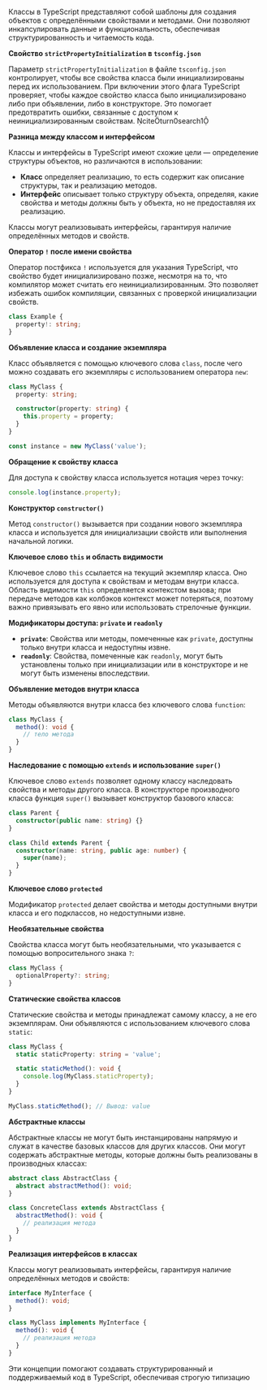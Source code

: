 Классы в TypeScript представляют собой шаблоны для создания объектов с определёнными свойствами и методами. Они позволяют инкапсулировать данные и функциональность, обеспечивая структурированность и читаемость кода.

**Свойство `strictPropertyInitialization` в `tsconfig.json`**

Параметр `strictPropertyInitialization` в файле `tsconfig.json` контролирует, чтобы все свойства класса были инициализированы перед их использованием. При включении этого флага TypeScript проверяет, чтобы каждое свойство класса было инициализировано либо при объявлении, либо в конструкторе. Это помогает предотвратить ошибки, связанные с доступом к неинициализированным свойствам. citeturn0search1

**Разница между классом и интерфейсом**

Классы и интерфейсы в TypeScript имеют схожие цели — определение структуры объектов, но различаются в использовании:

- **Класс** определяет реализацию, то есть содержит как описание структуры, так и реализацию методов.
- **Интерфейс** описывает только структуру объекта, определяя, какие свойства и методы должны быть у объекта, но не предоставляя их реализацию.

Классы могут реализовывать интерфейсы, гарантируя наличие определённых методов и свойств.

**Оператор `!` после имени свойства**

Оператор постфикса `!` используется для указания TypeScript, что свойство будет инициализировано позже, несмотря на то, что компилятор может считать его неинициализированным. Это позволяет избежать ошибок компиляции, связанных с проверкой инициализации свойств.

```typescript
class Example {
  property!: string;
}
```

**Объявление класса и создание экземпляра**

Класс объявляется с помощью ключевого слова `class`, после чего можно создавать его экземпляры с использованием оператора `new`:

```typescript
class MyClass {
  property: string;

  constructor(property: string) {
    this.property = property;
  }
}

const instance = new MyClass('value');
```

**Обращение к свойству класса**

Для доступа к свойству класса используется нотация через точку:

```typescript
console.log(instance.property);
```

**Конструктор `constructor()`**

Метод `constructor()` вызывается при создании нового экземпляра класса и используется для инициализации свойств или выполнения начальной логики.

**Ключевое слово `this` и область видимости**

Ключевое слово `this` ссылается на текущий экземпляр класса. Оно используется для доступа к свойствам и методам внутри класса. Область видимости `this` определяется контекстом вызова; при передаче методов как колбэков контекст может потеряться, поэтому важно привязывать его явно или использовать стрелочные функции.

**Модификаторы доступа: `private` и `readonly`**

- **`private`**: Свойства или методы, помеченные как `private`, доступны только внутри класса и недоступны извне.
- **`readonly`**: Свойства, помеченные как `readonly`, могут быть установлены только при инициализации или в конструкторе и не могут быть изменены впоследствии.

**Объявление методов внутри класса**

Методы объявляются внутри класса без ключевого слова `function`:

```typescript
class MyClass {
  method(): void {
    // тело метода
  }
}
```

**Наследование с помощью `extends` и использование `super()`**

Ключевое слово `extends` позволяет одному классу наследовать свойства и методы другого класса. В конструкторе производного класса функция `super()` вызывает конструктор базового класса:

```typescript
class Parent {
  constructor(public name: string) {}
}

class Child extends Parent {
  constructor(name: string, public age: number) {
    super(name);
  }
}
```

**Ключевое слово `protected`**

Модификатор `protected` делает свойства и методы доступными внутри класса и его подклассов, но недоступными извне.

**Необязательные свойства**

Свойства класса могут быть необязательными, что указывается с помощью вопросительного знака `?`:

```typescript
class MyClass {
  optionalProperty?: string;
}
```

**Статические свойства классов**

Статические свойства и методы принадлежат самому классу, а не его экземплярам. Они объявляются с использованием ключевого слова `static`:

```typescript
class MyClass {
  static staticProperty: string = 'value';

  static staticMethod(): void {
    console.log(MyClass.staticProperty);
  }
}

MyClass.staticMethod(); // Вывод: value
```

**Абстрактные классы**

Абстрактные классы не могут быть инстанцированы напрямую и служат в качестве базовых классов для других классов. Они могут содержать абстрактные методы, которые должны быть реализованы в производных классах:

```typescript
abstract class AbstractClass {
  abstract abstractMethod(): void;
}

class ConcreteClass extends AbstractClass {
  abstractMethod(): void {
    // реализация метода
  }
}
```

**Реализация интерфейсов в классах**

Классы могут реализовывать интерфейсы, гарантируя наличие определённых методов и свойств:

```typescript
interface MyInterface {
  method(): void;
}

class MyClass implements MyInterface {
  method(): void {
    // реализация метода
  }
}
```

Эти концепции помогают создавать структурированный и поддерживаемый код в TypeScript, обеспечивая строгую типизацию